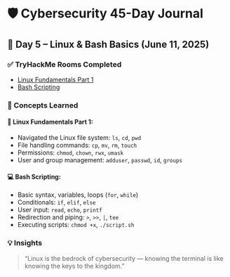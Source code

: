# 🛡️ Cybersecurity 45-Day Journal  
## 📅 Day 5 – Linux & Bash Basics (June 11, 2025)

### ✅ TryHackMe Rooms Completed
- [Linux Fundamentals Part 1](https://tryhackme.com/room/linuxfundamentals1)
- [Bash Scripting](https://tryhackme.com/room/bashscripting)

### 🧠 Concepts Learned

#### 🐧 Linux Fundamentals Part 1:
- Navigated the Linux file system: `ls`, `cd`, `pwd`
- File handling commands: `cp`, `mv`, `rm`, `touch`
- Permissions: `chmod`, `chown`, `rwx`, `umask`
- User and group management: `adduser`, `passwd`, `id`, `groups`

#### 💻 Bash Scripting:
- Basic syntax, variables, loops (`for`, `while`)
- Conditionals: `if`, `elif`, `else`
- User input: `read`, `echo`, `printf`
- Redirection and piping: `>`, `>>`, `|`, `tee`
- Executing scripts: `chmod +x`, `./script.sh`

### 💡 Insights
> “Linux is the bedrock of cybersecurity — knowing the terminal is like knowing the keys to the kingdom.”
